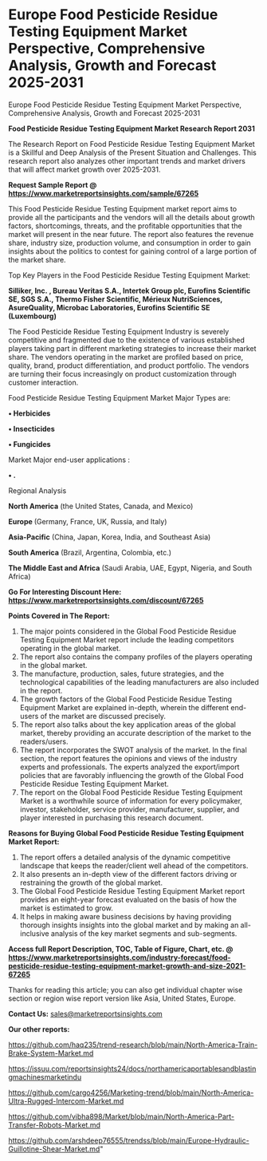 # Europe Food Pesticide Residue Testing Equipment Market Perspective, Comprehensive Analysis, Growth and Forecast 2025-2031
Europe Food Pesticide Residue Testing Equipment Market Perspective, Comprehensive Analysis, Growth and Forecast 2025-2031

<strong>Food Pesticide Residue Testing Equipment Market Research Report 2031</strong>

The Research Report on Food Pesticide Residue Testing Equipment Market is a Skillful and Deep Analysis of the Present Situation and Challenges. This research report also analyzes other important trends and market drivers that will affect market growth over 2025-2031.

<strong>Request Sample Report @ <a href=https://www.marketreportsinsights.com/sample/67265>https://www.marketreportsinsights.com/sample/67265</a></strong>

This Food Pesticide Residue Testing Equipment market report aims to provide all the participants and the vendors will all the details about growth factors, shortcomings, threats, and the profitable opportunities that the market will present in the near future. The report also features the revenue share, industry size, production volume, and consumption in order to gain insights about the politics to contest for gaining control of a large portion of the market share.

Top Key Players in the Food Pesticide Residue Testing Equipment Market:

<strong>Silliker, Inc. , Bureau Veritas S.A., Intertek Group plc, Eurofins Scientific SE, SGS S.A., Thermo Fisher Scientific, Mérieux NutriSciences, AsureQuality, Microbac Laboratories, Eurofins Scientific SE (Luxembourg)</strong>

The Food Pesticide Residue Testing Equipment Industry is severely competitive and fragmented due to the existence of various established players taking part in different marketing strategies to increase their market share. The vendors operating in the market are profiled based on price, quality, brand, product differentiation, and product portfolio. The vendors are turning their focus increasingly on product customization through customer interaction.

Food Pesticide Residue Testing Equipment Market Major Types are:

<strong>• Herbicides

• Insecticides

• Fungicides</strong>

Market Major end-user applications :

<strong>• .</strong>

Regional Analysis

</u><strong><b>North America</b></strong> (the United States, Canada, and Mexico)

<strong><b>Europe </b></strong>(Germany, France, UK, Russia, and Italy)

<strong><b>Asia-Pacific</b></strong> (China, Japan, Korea, India, and Southeast Asia)

<strong><b>South America</b></strong> (Brazil, Argentina, Colombia, etc.)

<strong><b>The Middle East and Africa</b></strong> (Saudi Arabia, UAE, Egypt, Nigeria, and South Africa)

<strong>Go For Interesting Discount Here: <a href=https://www.marketreportsinsights.com/discount/67265>https://www.marketreportsinsights.com/discount/67265</a></strong>

<strong>Points Covered in The Report:</strong>
<ol>
  <li>The major points considered in the Global Food Pesticide Residue Testing Equipment Market report include the leading competitors operating in the global market.</li>
  <li>The report also contains the company profiles of the players operating in the global market.</li>
  <li>The manufacture, production, sales, future strategies, and the technological capabilities of the leading manufacturers are also included in the report.</li>
  <li>The growth factors of the Global Food Pesticide Residue Testing Equipment Market are explained in-depth, wherein the different end-users of the market are discussed precisely.</li>
  <li>The report also talks about the key application areas of the global market, thereby providing an accurate description of the market to the readers/users.</li>
  <li>The report incorporates the SWOT analysis of the market. In the final section, the report features the opinions and views of the industry experts and professionals. The experts analyzed the export/import policies that are favorably influencing the growth of the Global Food Pesticide Residue Testing Equipment Market.</li>
  <li>The report on the Global Food Pesticide Residue Testing Equipment Market is a worthwhile source of information for every policymaker, investor, stakeholder, service provider, manufacturer, supplier, and player interested in purchasing this research document.</li>
</ol>
<strong>Reasons for Buying Global Food Pesticide Residue Testing Equipment Market Report:</strong>

<ol>
  <li>The report offers a detailed analysis of the dynamic competitive landscape that keeps the reader/client well ahead of the competitors.</li>
  <li>It also presents an in-depth view of the different factors driving or restraining the growth of the global market.</li>
  <li>The Global Food Pesticide Residue Testing Equipment Market report provides an eight-year forecast evaluated on the basis of how the market is estimated to grow.</li>
  <li>It helps in making aware business decisions by having providing thorough insights insights into the global market and by making an all-inclusive analysis of the key market segments and sub-segments.</li>
</ol>
<strong>Access full Report Description, TOC, Table of Figure, Chart, etc. @ <a href=https://www.marketreportsinsights.com/industry-forecast/food-pesticide-residue-testing-equipment-market-growth-and-size-2021-67265>https://www.marketreportsinsights.com/industry-forecast/food-pesticide-residue-testing-equipment-market-growth-and-size-2021-67265</a></strong>


Thanks for reading this article; you can also get individual chapter wise section or region wise report version like Asia, United States, Europe.

<strong>Contact Us:</strong>
sales@marketreportsinsights.com

<strong>Our other reports:</strong>

<a href=https://github.com/haq235/trend-research/blob/main/North-America-Train-Brake-System-Market.md>https://github.com/haq235/trend-research/blob/main/North-America-Train-Brake-System-Market.md</a>

<a href=https://issuu.com/reportsinsights24/docs/northamericaportablesandblastingmachinesmarketindu>https://issuu.com/reportsinsights24/docs/northamericaportablesandblastingmachinesmarketindu</a>

<a href=https://github.com/cargo4256/Marketing-trend/blob/main/North-America-Ultra-Rugged-Intercom-Market.md>https://github.com/cargo4256/Marketing-trend/blob/main/North-America-Ultra-Rugged-Intercom-Market.md</a>

<a href=https://github.com/vibha898/Market/blob/main/North-America-Part-Transfer-Robots-Market.md>https://github.com/vibha898/Market/blob/main/North-America-Part-Transfer-Robots-Market.md</a>

<a href=https://github.com/arshdeep76555/trendss/blob/main/Europe-Hydraulic-Guillotine-Shear-Market.md>https://github.com/arshdeep76555/trendss/blob/main/Europe-Hydraulic-Guillotine-Shear-Market.md</a>"
